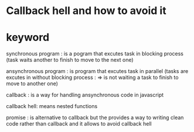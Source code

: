 # Callback hell and how to avoid it
# keyword
synchronous program : is a pogram that excutes task in blocking process (task waits another to finish to move to the next one)

ansynchronous program : is program that excutes task in parallel (tasks are excutes in without blocking process : => is not waiting a task to finish to move to another one)

callback : is a way for handling ansynchronous code in javascript

callback hell: means nested functions

promise : is alternative to callback but the provides a way to writing clean code rather than callback and it allows to avoid callback hell
